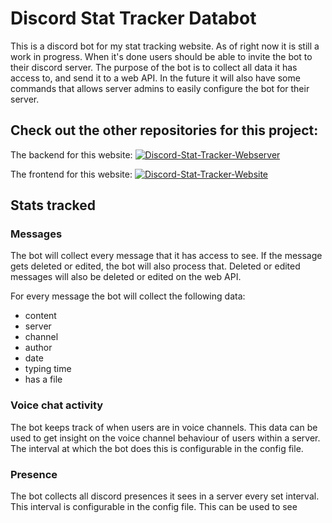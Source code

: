 # Discord Stat Tracker Databot

This is a discord bot for my stat tracking website. As of right now it is still a work in progress. When it's done users should be able to invite the bot to their discord server. The purpose of the bot is to collect all data it has access to, and send it to a web API. In the future it will also have some commands that allows server admins to easily configure the bot for their server.

## Check out the other repositories for this project:

The backend for this website: [![Discord-Stat-Tracker-Webserver](https://img.shields.io/static/v1?label=&message=Discord-Stat-Tracker-Webserver&color=000605&logo=github&logoColor=white&labelColor=000605)](https://github.com/DHasper/Discord-Stat-Tracker-Webserver)

The frontend for this website: [![Discord-Stat-Tracker-Website](https://img.shields.io/static/v1?label=&message=Discord-Stat-Tracker-Website&color=000605&logo=github&logoColor=white&labelColor=000605)](https://github.com/DHasper/Discord-Stat-Tracker-Website)

## Stats tracked

### Messages

The bot will collect every message that it has access to see. If the message gets deleted or edited, the bot will also process that. Deleted or edited messages will also be deleted or edited on the web API. 

For every message the bot will collect the following data:
- content
- server
- channel
- author
- date
- typing time
- has a file

### Voice chat activity

The bot keeps track of when users are in voice channels. This data can be used to get insight on the voice channel behaviour of users within a server. The interval at which the bot does this is configurable in the config file. 

### Presence

The bot collects all discord presences it sees in a server every set interval. This interval is configurable in the config file. This can be used to see 